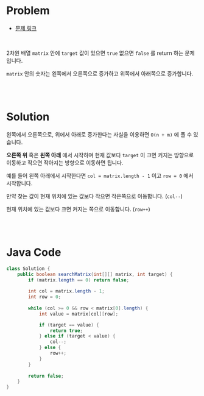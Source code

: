 # Problem

- [문제 링크](https://leetcode.com/problems/search-a-2d-matrix-ii/)

<br>

2차원 배열 `matrix` 안에 `target` 값이 있으면 `true` 없으면 `false` 를 return 하는 문제입니다.

`matrix` 안의 숫자는 왼쪽에서 오른쪽으로 증가하고 위쪽에서 아래쪽으로 증가합니다.

<br><br>

# Solution

왼쪽에서 오른쪽으로, 위에서 아래로 증가한다는 사실을 이용하면 `O(n + m)` 에 풀 수 있습니다.

__오른쪽 위__ 혹은 __왼쪽 아래__ 에서 시작하며 현재 값보다 `target` 이 크면 커지는 방향으로 이동하고 작으면 작아지는 방향으로 이동하면 됩니다.

예를 들어 왼쪽 아래에서 시작한다면 `col = matrix.length - 1` 이고 `row = 0` 에서 시작합니다.

만약 찾는 값이 현재 위치에 있는 값보다 작으면 작은쪽으로 이동합니다. (`col--`)

현재 위치에 있는 값보다 크면 커지는 쪽으로 이동합니다. (`row++`)

<br><br>

# Java Code

```java
class Solution {
    public boolean searchMatrix(int[][] matrix, int target) {
        if (matrix.length == 0) return false;
        
        int col = matrix.length - 1;
        int row = 0;
        
        while (col >= 0 && row < matrix[0].length) {
            int value = matrix[col][row];

            if (target == value) {
                return true;
            } else if (target < value) {
                col--;
            } else {
                row++;
            }
        }
        
        return false;
    }
}
```